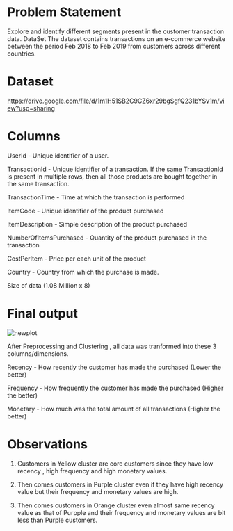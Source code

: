 # Problem Statement
Explore and identify different segments present in the customer transaction data.
DataSet
The dataset contains transactions on an e-commerce website between the period Feb 2018 to Feb 2019 from customers across different countries. 

# Dataset  
https://drive.google.com/file/d/1m1H51SB2C9CZ6xr29bgSgfQ231bYSv1m/view?usp=sharing


# Columns

 UserId - Unique identifier of a user.

TransactionId - Unique identifier of a transaction. If the same TransactionId is present in multiple rows, then all those products are bought together in the same transaction.

TransactionTime - Time at which the transaction is performed

ItemCode - Unique identifier of the product purchased

ItemDescription - Simple description of the product purchased

NumberOfItemsPurchased  - Quantity of the product purchased in the transaction

CostPerItem - Price per each unit of the product

Country - Country from which the purchase is made.

Size of data (1.08 Million x 8)


# Final output
![newplot](https://user-images.githubusercontent.com/53363478/119251395-f518eb80-bbc3-11eb-8218-dfe3cbd7ce1c.png)

After Preprocessing and Clustering , all data was tranformed into these 3 columns/dimensions. 

Recency - How recently the customer has made the purchased (Lower the better)

Frequency - How frequently the customer has made the purchased (Higher the better)

Monetary - How much was the total amount of all transactions (Higher the better)

# Observations 
1. Customers in Yellow cluster are core customers since they have low recency , high frequency and high monetary values.

2. Then comes customers in Purple cluster even if they have high recency value but their frequency and monetary values are high.

3. Then comes customers in Orange cluster even almost same recency value as that of Purpple and  their frequency and monetary values are bit less than Purple customers.
